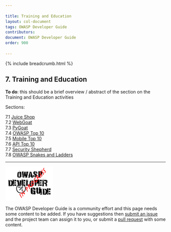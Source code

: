 ```yaml
---

title: Training and Education
layout: col-document
tags: OWASP Developer Guide
contributors:
document: OWASP Developer Guide
order: 900

---
```


{% include breadcrumb.html %}

## 7. Training and Education

**To do**: this should be a brief overview / abstract of the section on the Training and Education activities

Sections:  

7.1 [Juice Shop](01-juice-shop.md)  
7.2 [WebGoat](02-webgoat.md)  
7.3 [PyGoat](03-pygoat.md)  
7.4 [OWASP Top 10](04-top10.md)  
7.5 [Mobile Top 10](05-mobile-top10.md)  
7.6 [API Top 10](06-api-top10.md)  
7.7 [Security Shepherd](07-security-shepherd.md)  
7.8 [OWASP Snakes and Ladders](08-snakes-ladders.md)  

----

![Developer Guide](../assets/images/dg_wip.png "OWASP Developer Guide")

The OWASP Developer Guide is a community effort and this page needs some content to be added.
If you have suggestions then [submit an issue][issue0900] and the project team can assign it to you,
or submit a [pull request][pr] with some content.

[issue0900]: https://github.com/OWASP/www-project-developer-guide/issues/new?labels=enhancement&template=request.md&title=Update:%2009-training-education/00-toc
[pr]: https://github.com/OWASP/www-project-developer-guide/pulls
